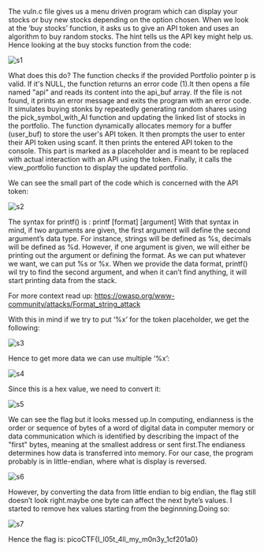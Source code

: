 The vuln.c file gives us a menu driven program which can display your stocks or buy new stocks depending on the option chosen. When we look at the ‘buy stocks’ function, it asks us to give an API token and uses an algorithm to buy random stocks. The hint tells us the API key might help us. Hence looking at the buy stocks function    from the code: 

![s1](https://github.com/poorvi1910/Cryptonite/assets/146640913/4d66db64-2b90-4c6d-8d42-7461c1aa2950)

What does this do?
The function checks if the provided Portfolio pointer p is valid. If it's NULL, the function returns an error code (1).It then opens a file named "api" and reads its content into the api_buf array. If the file is not found, it prints an error message and exits the program with an error code. It simulates buying stonks by repeatedly generating random shares using the pick_symbol_with_AI function and updating the linked list of stocks in the portfolio. The function dynamically allocates memory for a buffer (user_buf) to store the user's API token. It then prompts the user to enter their API token using scanf.
It then prints the entered API token to the console. This part is marked as a placeholder and is meant to be replaced with actual interaction with an API using the token.
Finally, it calls the view_portfolio function to display the updated portfolio.

We can see the small part of the code which is concerned with the API token:

![s2](https://github.com/poorvi1910/Cryptonite/assets/146640913/e716bf2e-5317-4c68-baec-4bfde55af5c3)

The syntax for printf() is : printf [format] [argument]
With that syntax in mind, if two arguments are given, the first argument will define the second argument’s data type. For instance, strings will be defined as %s, decimals will be defined as %d.
However, if one argument is given, we will either be printing out the argument or defining the format. As we can put whatever we want, we can put %s or %x. When we provide the data format, printf() wil try to find the second argument, and when it can’t find anything, it will start printing data from the stack.

For more context read up:
https://owasp.org/www-community/attacks/Format_string_attack

With this in mind if we try to put ‘%x’ for the token placeholder, we get the following:

![s3](https://github.com/poorvi1910/Cryptonite/assets/146640913/2d0721bf-c583-45ff-91c9-736707cb73a6)

Hence to get more data we can use multiple ‘%x’:

![s4](https://github.com/poorvi1910/Cryptonite/assets/146640913/4bb0c674-81cb-42c4-9abc-bffec0d695bb)

Since this is a hex value, we need to convert it:

![s5](https://github.com/poorvi1910/Cryptonite/assets/146640913/e82a7c26-1fd8-484f-b920-433b0ce35115)

We can see the flag but it looks messed up.In computing, endianness is the order or sequence of bytes of a word of digital data in computer memory or data communication which is identified by describing the impact of the "first" bytes, meaning at the smallest address or sent first.The endianess determines how data is transferred into memory. For our case, the program probably is in little-endian, where what is display is reversed.

![s6](https://github.com/poorvi1910/Cryptonite/assets/146640913/ab1b7649-8e77-411d-9975-345fb8580125)

However, by converting the data from little endian to big endian, the flag still doesn’t look right.maybe one byte can affect the next byte’s values. I started to remove hex values starting from the beginnning.Doing so:

![s7](https://github.com/poorvi1910/Cryptonite/assets/146640913/68e1730e-3842-456d-b120-ddb66270d475)

Hence the flag is: picoCTF{I_l05t_4ll_my_m0n3y_1cf201a0}

